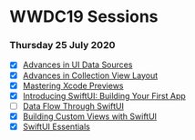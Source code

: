# WWDC19 Sessions

### Thursday 25 July 2020

- [x] [Advances in UI Data Sources](https://developer.apple.com/videos/play/wwdc2019/220/)
- [x] [Advances in Collection View Layout](https://developer.apple.com/videos/play/wwdc2019/215/)
- [x] [Mastering Xcode Previews](https://developer.apple.com/videos/play/wwdc2019/233/)
- [x] [Introducing SwiftUI: Building Your First App](https://developer.apple.com/videos/play/wwdc2019/204/)
- [ ] [Data Flow Through SwiftUI](https://developer.apple.com/videos/play/wwdc2019/226/)
- [x] [Building Custom Views with SwiftUI](https://developer.apple.com/videos/play/wwdc2019/237/)
- [x] [SwiftUI Essentials](https://developer.apple.com/videos/play/wwdc2019/216/)
